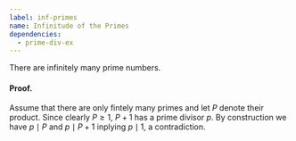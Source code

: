 ```yaml
---
label: inf-primes
name: Infinitude of the Primes
dependencies:
  - prime-div-ex
---
```


There are infinitely many prime numbers.

#### Proof.
Assume that there are only fintely many primes and let $P$ denote their product. Since clearly $P\geq 1$, $P+1$ has a prime divisor $p$. By construction we have $p\mid P$ and $p\mid P + 1$ inplying $p\mid 1$, a contradiction.